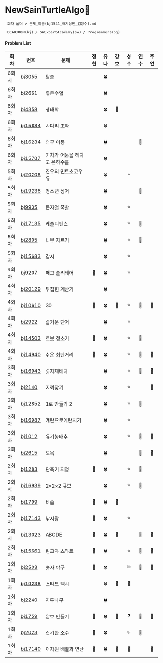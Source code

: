 # NewSainTurtleAlgo📝

```
 회차 폴더 > 문제_이름(bj1541_애기상빈_김성수).md

 BEAKJOON(bj) / SWExpertAcademy(sw) / Programmers(pg)
```

#### Problem List

| 회차 | 번호                                             | 문제                  | 정현 | 유나 | 강호 | 성수 | 연수 | 주연 |
| ---- | ------------------------------------------------ | ------------------| :--: | :--: | :--: | :--: | :--: | :--: |
| 6회차 | [bj3055](https://www.acmicpc.net/problem/3055)| 탈출 |  | 🍀 |  |  |  |  |
| 6회차 | [bj2661](https://www.acmicpc.net/problem/2661)| 좋은수열 |  | 🍀 |  |  |  |  |
| 6회차 | [bj4358](https://www.acmicpc.net/problem/4358)| 생태학 |  | 🍀 | 🦾 |  |  |  |
| 6회차 | [bj15684](https://www.acmicpc.net/problem/15684)| 사다리 조작 |  | 🍀 |  |  |  |  |
| 6회차 | [bj16234](https://www.acmicpc.net/problem/16234)| 인구 이동 |  | 🍀 |  |  | 🐣 |  |
| 6회차 | [bj15787](https://www.acmicpc.net/problem/15787)| 기차가 어둠을 헤치고 은하수를 |  | 🍀 |  |  |  |  |
| 5회차 | [bj20208](https://www.acmicpc.net/problem/20208)| 진우의 민트초코우유 |  | 🍀 |  | ⭐ |  |  |
| 5회차 | [bj19236](https://www.acmicpc.net/problem/19236)| 청소년 상어 |  | 🍀 |  |  | 🐣 |  |
| 5회차 | [bj9935](https://www.acmicpc.net/problem/9935)| 문자열 폭발 |  | 🍀 |  | ⭐ |  |  |
| 5회차 | [bj17135](https://www.acmicpc.net/problem/17135)| 캐슬디펜스 |  | 🍀 |  |⭐  | 🐣 |  |
| 5회차 | [bj2805](https://www.acmicpc.net/problem/2805)| 나무 자르기 |  | 🍀 |  | ⭐ | 🐣 |  |
| 5회차 | [bj15683](https://www.acmicpc.net/problem/15683)| 감시 |  | 🍀 |  | ⭐ |  |  |
| 4회차 | [bj9207](https://www.acmicpc.net/problem/9207)| 페그 솔리테어 | 🎣 | 🍀 |  |⭐  |  |  |
| 4회차 | [bj20129](https://www.acmicpc.net/problem/20129)| 뒤집힌 계산기 |  | 🍀 |  |  |  |  |
| 4회차 | [bj10610](https://www.acmicpc.net/problem/10610)| 30 | 🎣 | 🍀 | 🦾 |⭐  | 🐣 | 🐾 |
| 4회차 | [bj2922](https://www.acmicpc.net/problem/2922)| 즐거운 단어 |  | 🍀 |  | ⭐ |  |  |
| 4회차 | [bj14503](https://www.acmicpc.net/problem/14503)| 로봇 청소기 | 🎣 | 🍀 |  | ⭐ | 🐣 |  |
| 4회차 | [bj14940](https://www.acmicpc.net/problem/14940)| 쉬운 최단거리 | 🎣 | 🍀 |  | ⭐ | 🐣 | 🐾 |
| 3회차 | [bj16943](https://www.acmicpc.net/problem/16943)| 숫자재배치 |  | 🍀 |  |⭐| 🐣 | 🐾 |
| 3회차 | [bj2140](https://www.acmicpc.net/problem/2140)| 지뢰찾기 |  | 🍀 |  | ⭐ |  | 🐾 |
| 3회차 | [bj12852](https://www.acmicpc.net/problem/12852) | 1로 만들기 2 |  | 🍀 |  |⭐| 🐣 |  |
| 3회차 | [bj16987](https://www.acmicpc.net/problem/16987)| 계란으로계란치기 |  | 🍀 |  | ⭐ |  |  |
| 3회차 | [bj1012](https://www.acmicpc.net/problem/1012)| 유기농배추 |  | 🍀 |  | ⭐ | 🐣 | 🐾 |
| 3회차 | [bj2615](https://www.acmicpc.net/problem/2615)| 오목 |  | 🍀 |  |  | 🐣 | 🐾 |
| 2회차 | [bj1283](https://www.acmicpc.net/problem/1283)| 단축키 지정 | 🎣 | 🍀 |  | ⭐ | 🔺 |  |
| 2회차 | [bj16939](https://www.acmicpc.net/problem/16939)| 2×2×2 큐브 |  | 🍀 |  | ⭐ | 🐣 |  |
| 2회차 | [bj1799](https://www.acmicpc.net/problem/1799)| 비숍 | 🎣 | 🍀 | 🦾 |  |  |  |
| 2회차 | [bj17143](https://www.acmicpc.net/problem/17143)| 낚시왕 | 🎣 | 🍀 |  | ⭐ |  |  |
| 2회차 | [bj13023](https://www.acmicpc.net/problem/13023)| ABCDE | 🎣 | 🍀 | 🦾 |  | 🐣 | 🐾 |
| 2회차 | [bj15661](https://www.acmicpc.net/problem/15661)| 링크와 스타트 | 🎣 | 🍀 |  | ⭐  | 🐣 | 🐾 |
| 1회차 | [bj2503](https://www.acmicpc.net/problem/2503)| 숫자 야구 | 🎣 | 🍀 |  | ⚾ | 🐣 | 🐾 |
| 1회차 | [bj19238](https://www.acmicpc.net/problem/19238)| 스타트 택시 |  | 🍀 | 🦾 |🚕  |  |  |
| 1회차 | [bj2240](https://www.acmicpc.net/problem/2240)| 자두나무 |  | 🍀 |  |  |  |   |
| 1회차 | [bj1759](https://www.acmicpc.net/problem/1759)| 암호 만들기 | 🎣 | 🍀 | 🦾 |❓  | 🐣 | 🐾 |
| 1회차 | [bj2023](https://www.acmicpc.net/problem/2023)| 신기한 소수 | 🎣 | 🍀 |  | ✨ | 🐣 |  |
| 1회차 | [bj17140](https://www.acmicpc.net/problem/17140)| 이차원 배열과 연산 | 🎣 | 🍀 | 🦾 |🔢  |  | 🐾 |

